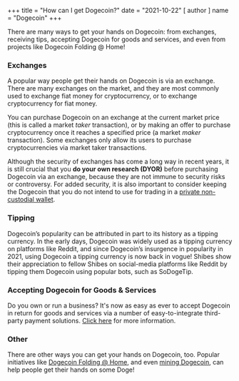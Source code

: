 +++
title = "How can I get Dogecoin?"
date = "2021-10-22"
[ author ]
  name = "Dogecoin"
+++
 
There are many ways to get your hands on Dogecoin: from exchanges, receiving tips, accepting Dogecoin for goods and services, and even from projects like Dogecoin Folding @ Home!  

### Exchanges 

A popular way people get their hands on Dogecoin is via an exchange. There are many exchanges on the market, and they are most commonly used to exchange fiat money for cryptocurrency, or to exchange cryptocurrency for fiat money.  

You can purchase Dogecoin on an exchange at the current market price (this is called a market *taker* transaction), or by making an offer to purchase cryptocurrency once it reaches a specified price (a market *maker* transaction). Some exchanges only allow its users to purchase cryptocurrencies via market taker transactions.  

Although the security of exchanges has come a long way in recent years, it is still crucial that you **do your own research (DYOR)** before purchasing Dogecoin via an exchange, because they are not immune to security risks or controversy. For added security, it is also important to consider keeping the Dogecoin that you do not intend to use for trading in a [private non-custodial wallet](https://dogecoin.com/dogepedia/articles/how-do-i-get-a-wallet).
 
### Tipping 

Dogecoin’s popularity can be attributed in part to its history as a tipping currency. In the early days, Dogecoin was widely used as a tipping currency on platforms like Reddit, and since Dogecoin’s insurgence in popularity in 2021, using Dogecoin a tipping currency is now back in vogue! Shibes show their appreciation to fellow Shibes on social-media platforms like Reddit by tipping them Dogecoin using popular bots, such as SoDogeTip.  

### Accepting Dogecoin for Goods & Services 

Do you own or run a business? It's now as easy as ever to accept Dogecoin in return for goods and services via a number of easy-to-integrate third-party payment solutions. [Click here](https://dogecoin.com/dogepedia/articles/how-can-my-business-accept-dogecoin) for more information. 

### Other 

There are other ways you can get your hands on Dogecoin, too. Popular initiatives like [Dogecoin Folding @ Home](https://dogecoin.com/dogepedia/articles/dogecoin-folding-at-home), and even [mining Dogecoin](https://dogecoin.com/dogepedia/how-tos/mining-dogecoin), can help people get their hands on some Doge!